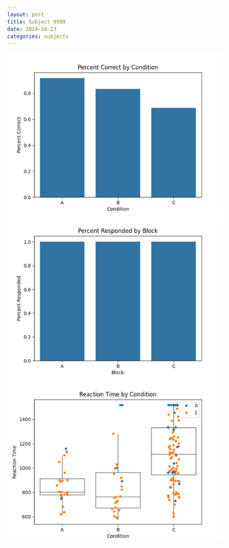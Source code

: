 ```yaml
---
layout: post
title: Subject 9999
date: 2024-10-23
categories: subjects
---
```


![](data/9999/run-12/9999_ATS_percent_correct.png)
![](data/9999/run-12/9999_ATS_percent_responded.png)
![](data/9999/run-12/9999_ATS_rt.png)
